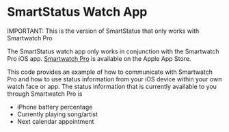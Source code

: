 SmartStatus Watch App
=====================

IMPORTANT: This is the version of SmartStatus that only works with Smartwatch Pro

The SmartStatus watch app only works in conjunction with the Smartwatch Pro iOS app. [Smartwatch Pro](https://itunes.apple.com/app/smartwatch-pro-for-pebble/id673907094?mt=8) is available on the Apple App Store.

This code provides an example of how to communicate with Smartwatch Pro and how to use status information from your iOS device within your own watch face or app. The status information that is currently available to you through Smartwatch Pro is

* iPhone battery percentage
* Currently playing song/artist
* Next calendar appointment
